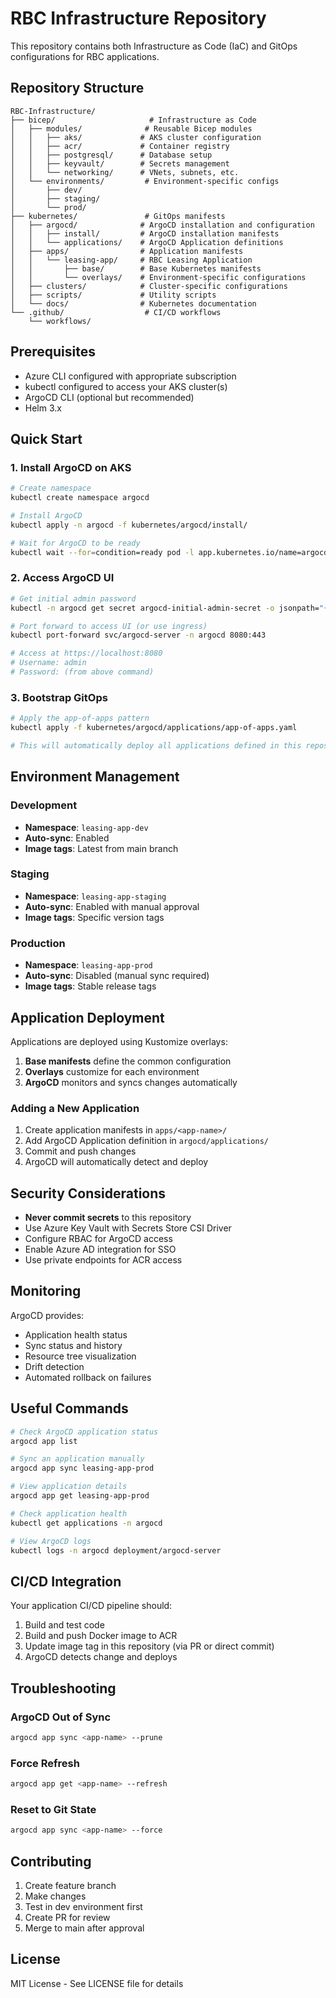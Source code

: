 # RBC Infrastructure Repository

This repository contains both Infrastructure as Code (IaC) and GitOps configurations for RBC applications.

## Repository Structure

```
RBC-Infrastructure/
├── bicep/                     # Infrastructure as Code
│   ├── modules/              # Reusable Bicep modules
│   │   ├── aks/             # AKS cluster configuration
│   │   ├── acr/             # Container registry
│   │   ├── postgresql/      # Database setup
│   │   ├── keyvault/        # Secrets management
│   │   └── networking/      # VNets, subnets, etc.
│   └── environments/         # Environment-specific configs
│       ├── dev/
│       ├── staging/
│       └── prod/
├── kubernetes/               # GitOps manifests
│   ├── argocd/              # ArgoCD installation and configuration
│   │   ├── install/         # ArgoCD installation manifests
│   │   └── applications/    # ArgoCD Application definitions
│   ├── apps/                # Application manifests
│   │   └── leasing-app/     # RBC Leasing Application
│   │       ├── base/        # Base Kubernetes manifests
│   │       └── overlays/    # Environment-specific configurations
│   ├── clusters/            # Cluster-specific configurations
│   ├── scripts/             # Utility scripts
│   └── docs/                # Kubernetes documentation
└── .github/                  # CI/CD workflows
    └── workflows/
```

## Prerequisites

- Azure CLI configured with appropriate subscription
- kubectl configured to access your AKS cluster(s)
- ArgoCD CLI (optional but recommended)
- Helm 3.x

## Quick Start

### 1. Install ArgoCD on AKS

```bash
# Create namespace
kubectl create namespace argocd

# Install ArgoCD
kubectl apply -n argocd -f kubernetes/argocd/install/

# Wait for ArgoCD to be ready
kubectl wait --for=condition=ready pod -l app.kubernetes.io/name=argocd-server -n argocd --timeout=300s
```

### 2. Access ArgoCD UI

```bash
# Get initial admin password
kubectl -n argocd get secret argocd-initial-admin-secret -o jsonpath="{.data.password}" | base64 -d

# Port forward to access UI (or use ingress)
kubectl port-forward svc/argocd-server -n argocd 8080:443

# Access at https://localhost:8080
# Username: admin
# Password: (from above command)
```

### 3. Bootstrap GitOps

```bash
# Apply the app-of-apps pattern
kubectl apply -f kubernetes/argocd/applications/app-of-apps.yaml

# This will automatically deploy all applications defined in this repository
```

## Environment Management

### Development
- **Namespace**: `leasing-app-dev`
- **Auto-sync**: Enabled
- **Image tags**: Latest from main branch

### Staging
- **Namespace**: `leasing-app-staging`
- **Auto-sync**: Enabled with manual approval
- **Image tags**: Specific version tags

### Production
- **Namespace**: `leasing-app-prod`
- **Auto-sync**: Disabled (manual sync required)
- **Image tags**: Stable release tags

## Application Deployment

Applications are deployed using Kustomize overlays:

1. **Base manifests** define the common configuration
2. **Overlays** customize for each environment
3. **ArgoCD** monitors and syncs changes automatically

### Adding a New Application

1. Create application manifests in `apps/<app-name>/`
2. Add ArgoCD Application definition in `argocd/applications/`
3. Commit and push changes
4. ArgoCD will automatically detect and deploy

## Security Considerations

- **Never commit secrets** to this repository
- Use Azure Key Vault with Secrets Store CSI Driver
- Configure RBAC for ArgoCD access
- Enable Azure AD integration for SSO
- Use private endpoints for ACR access

## Monitoring

ArgoCD provides:
- Application health status
- Sync status and history
- Resource tree visualization
- Drift detection
- Automated rollback on failures

## Useful Commands

```bash
# Check ArgoCD application status
argocd app list

# Sync an application manually
argocd app sync leasing-app-prod

# View application details
argocd app get leasing-app-prod

# Check application health
kubectl get applications -n argocd

# View ArgoCD logs
kubectl logs -n argocd deployment/argocd-server
```

## CI/CD Integration

Your application CI/CD pipeline should:
1. Build and test code
2. Build and push Docker image to ACR
3. Update image tag in this repository (via PR or direct commit)
4. ArgoCD detects change and deploys

## Troubleshooting

### ArgoCD Out of Sync
```bash
argocd app sync <app-name> --prune
```

### Force Refresh
```bash
argocd app get <app-name> --refresh
```

### Reset to Git State
```bash
argocd app sync <app-name> --force
```

## Contributing

1. Create feature branch
2. Make changes
3. Test in dev environment first
4. Create PR for review
5. Merge to main after approval

## License

MIT License - See LICENSE file for details